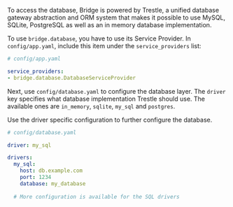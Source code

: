 <p class="lead">
  To access the database, Bridge is powered by Trestle, a unified database gateway abstraction and ORM system that
  makes it possible to use MySQL, SQLite, PostgreSQL as well as an in memory database implementation.
</p>

To use `bridge.database`, you have to use its Service Provider. In `config/app.yaml`, include this item under the
`service_providers` list:

```yaml
# config/app.yaml

service_providers:
- bridge.database.DatabaseServiceProvider
```

Next, use `config/database.yaml` to configure the database layer. The `driver` key specifies what database
implementation Trestle should use. The available ones are `in_memory`, `sqlite`, `my_sql` and `postgres`.

Use the driver specific configuration to further configure the database.

```yaml
# config/database.yaml

driver: my_sql

drivers:
  my_sql:
    host: db.example.com
    port: 1234
    database: my_database
    
  # More configuration is available for the SQL drivers
```



